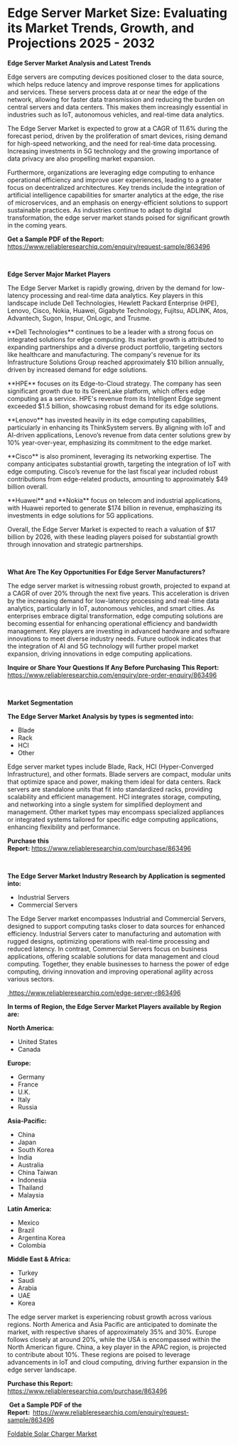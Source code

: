 <p><h1>Edge Server Market Size: Evaluating its Market Trends, Growth, and Projections 2025 - 2032</h1></p><p><strong>Edge Server Market Analysis and Latest Trends</strong></p>
<p><p>Edge servers are computing devices positioned closer to the data source, which helps reduce latency and improve response times for applications and services. These servers process data at or near the edge of the network, allowing for faster data transmission and reducing the burden on central servers and data centers. This makes them increasingly essential in industries such as IoT, autonomous vehicles, and real-time data analytics.</p><p>The Edge Server Market is expected to grow at a CAGR of 11.6% during the forecast period, driven by the proliferation of smart devices, rising demand for high-speed networking, and the need for real-time data processing. Increasing investments in 5G technology and the growing importance of data privacy are also propelling market expansion. </p><p>Furthermore, organizations are leveraging edge computing to enhance operational efficiency and improve user experiences, leading to a greater focus on decentralized architectures. Key trends include the integration of artificial intelligence capabilities for smarter analytics at the edge, the rise of microservices, and an emphasis on energy-efficient solutions to support sustainable practices. As industries continue to adapt to digital transformation, the edge server market stands poised for significant growth in the coming years.</p></p>
<p><strong>Get a Sample PDF of the Report:&nbsp;</strong> <a href="https://www.reliableresearchiq.com/enquiry/request-sample/863496?utm_campaign=2732&utm_medium=2&utm_source=Github&utm_content=ia&utm_term=06042025&utm_id=edge-server">https://www.reliableresearchiq.com/enquiry/request-sample/863496</a></p>
<p>&nbsp;</p>
<p><strong>Edge Server Major Market Players</strong></p>
<p><p>The Edge Server Market is rapidly growing, driven by the demand for low-latency processing and real-time data analytics. Key players in this landscape include Dell Technologies, Hewlett Packard Enterprise (HPE), Lenovo, Cisco, Nokia, Huawei, Gigabyte Technology, Fujitsu, ADLINK, Atos, Advantech, Sugon, Inspur, OnLogic, and Trusme.</p><p>**Dell Technologies** continues to be a leader with a strong focus on integrated solutions for edge computing. Its market growth is attributed to expanding partnerships and a diverse product portfolio, targeting sectors like healthcare and manufacturing. The company's revenue for its Infrastructure Solutions Group reached approximately $10 billion annually, driven by increased demand for edge solutions.</p><p>**HPE** focuses on its Edge-to-Cloud strategy. The company has seen significant growth due to its GreenLake platform, which offers edge computing as a service. HPE's revenue from its Intelligent Edge segment exceeded $1.5 billion, showcasing robust demand for its edge solutions.</p><p>**Lenovo** has invested heavily in its edge computing capabilities, particularly in enhancing its ThinkSystem servers. By aligning with IoT and AI-driven applications, Lenovo’s revenue from data center solutions grew by 10% year-over-year, emphasizing its commitment to the edge market.</p><p>**Cisco** is also prominent, leveraging its networking expertise. The company anticipates substantial growth, targeting the integration of IoT with edge computing. Cisco’s revenue for the last fiscal year included robust contributions from edge-related products, amounting to approximately $49 billion overall.</p><p>**Huawei** and **Nokia** focus on telecom and industrial applications, with Huawei reported to generate $174 billion in revenue, emphasizing its investments in edge solutions for 5G applications.</p><p>Overall, the Edge Server Market is expected to reach a valuation of $17 billion by 2026, with these leading players poised for substantial growth through innovation and strategic partnerships.</p></p>
<p>&nbsp;</p>
<p><strong>What Are The Key Opportunities For Edge Server Manufacturers?</strong></p>
<p><p>The edge server market is witnessing robust growth, projected to expand at a CAGR of over 20% through the next five years. This acceleration is driven by the increasing demand for low-latency processing and real-time data analytics, particularly in IoT, autonomous vehicles, and smart cities. As enterprises embrace digital transformation, edge computing solutions are becoming essential for enhancing operational efficiency and bandwidth management. Key players are investing in advanced hardware and software innovations to meet diverse industry needs. Future outlook indicates that the integration of AI and 5G technology will further propel market expansion, driving innovations in edge computing applications.</p></p>
<p><strong>Inquire or Share Your Questions If Any Before Purchasing This Report:</strong> <a href="https://www.reliableresearchiq.com/enquiry/pre-order-enquiry/863496?utm_campaign=2732&utm_medium=2&utm_source=Github&utm_content=ia&utm_term=06042025&utm_id=edge-server">https://www.reliableresearchiq.com/enquiry/pre-order-enquiry/863496</a></p>
<p>&nbsp;</p>
<p><strong>Market Segmentation</strong></p>
<p><strong>The Edge Server Market Analysis by types is segmented into:</strong></p>
<p><ul><li>Blade</li><li>Rack</li><li>HCI</li><li>Other</li></ul></p>
<p><p>Edge server market types include Blade, Rack, HCI (Hyper-Converged Infrastructure), and other formats. Blade servers are compact, modular units that optimize space and power, making them ideal for data centers. Rack servers are standalone units that fit into standardized racks, providing scalability and efficient management. HCI integrates storage, computing, and networking into a single system for simplified deployment and management. Other market types may encompass specialized appliances or integrated systems tailored for specific edge computing applications, enhancing flexibility and performance.</p></p>
<p><strong>Purchase this Report:&nbsp;</strong><a href="https://www.reliableresearchiq.com/purchase/863496?utm_campaign=2732&utm_medium=2&utm_source=Github&utm_content=ia&utm_term=06042025&utm_id=edge-server">https://www.reliableresearchiq.com/purchase/863496</a></p>
<p>&nbsp;</p>
<p><strong>The Edge Server Market Industry Research by Application is segmented into:</strong></p>
<p><ul><li>Industrial Servers</li><li>Commercial Servers</li></ul></p>
<p><p>The Edge Server market encompasses Industrial and Commercial Servers, designed to support computing tasks closer to data sources for enhanced efficiency. Industrial Servers cater to manufacturing and automation with rugged designs, optimizing operations with real-time processing and reduced latency. In contrast, Commercial Servers focus on business applications, offering scalable solutions for data management and cloud computing. Together, they enable businesses to harness the power of edge computing, driving innovation and improving operational agility across various sectors.</p></p>
<p><a href="https://www.reliableresearchiq.com/edge-server-r863496?utm_campaign=2732&utm_medium=2&utm_source=Github&utm_content=ia&utm_term=06042025&utm_id=edge-server">&nbsp;https://www.reliableresearchiq.com/edge-server-r863496</a></p>
<p><strong>In terms of Region, the Edge Server Market Players available by Region are:</strong></p>
<p>
    <p> <strong> North America: </strong>
        <ul>
            <li>United States</li>
            <li>Canada</li>
        </ul>
        </p> 
    <p> <strong> Europe: </strong>
        <ul>
            <li>Germany</li>
            <li>France</li>
            <li>U.K.</li>
            <li>Italy</li>
            <li>Russia</li>
        </ul>
        </p> 
    <p> <strong> Asia-Pacific: </strong>
        <ul>
            <li>China</li>
            <li>Japan</li>
            <li>South Korea</li>
            <li>India</li>
            <li>Australia</li>
            <li>China Taiwan</li>
            <li>Indonesia</li>
            <li>Thailand</li>
            <li>Malaysia</li>
        </ul>
        </p> 
    <p> <strong> Latin America: </strong>
        <ul>
            <li>Mexico</li>
            <li>Brazil</li>
            <li>Argentina Korea</li>
            <li>Colombia</li>
        </ul>
        </p> 
    <p> <strong> Middle East & Africa: </strong>
        <ul>
            <li>Turkey</li>
            <li>Saudi</li>
            <li>Arabia</li>
            <li>UAE</li>
            <li>Korea</li>
        </ul>
    </p>
    </p>
<p><p>The edge server market is experiencing robust growth across various regions. North America and Asia Pacific are anticipated to dominate the market, with respective shares of approximately 35% and 30%. Europe follows closely at around 20%, while the USA is encompassed within the North American figure. China, a key player in the APAC region, is projected to contribute about 10%. These regions are poised to leverage advancements in IoT and cloud computing, driving further expansion in the edge server landscape.</p></p>
<p><strong>Purchase this Report: </strong><a href="https://www.reliableresearchiq.com/purchase/863496?utm_campaign=2732&utm_medium=2&utm_source=Github&utm_content=ia&utm_term=06042025&utm_id=edge-server">https://www.reliableresearchiq.com/purchase/863496</a></p>
<p>&nbsp;<strong>Get a Sample PDF of the Report:&nbsp;&nbsp;</strong><a href="https://www.reliableresearchiq.com/enquiry/request-sample/863496?utm_campaign=2732&utm_medium=2&utm_source=Github&utm_content=ia&utm_term=06042025&utm_id=edge-server">https://www.reliableresearchiq.com/enquiry/request-sample/863496</a></p>
<p><strong></strong></p>
<p><p><a href="https://github.com/pimanoruman/Market-Research-Report-List-1/blob/main/foldable-solar-charger-market.md?utm_campaign=2732&utm_medium=2&utm_source=Github&utm_content=ia&utm_term=06042025&utm_id=edge-server">Foldable Solar Charger Market</a></p></p>